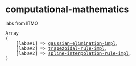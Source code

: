 # computational-mathematics

labs from ITMO

<pre>
Array
(
    [laba#1] => <a href="./l1">gaussian-elimination-impl</a>,
    [laba#2] => <a href="./l2">trapezoidal-rule-impl</a>,
    [laba#2] => <a href="./l3">spline-interpolation-rule-impl</a>,
)
</pre>
